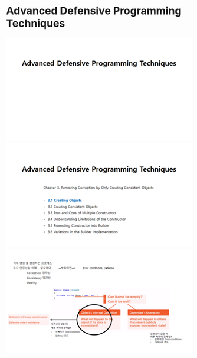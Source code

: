 # Advanced Defensive Programming Techniques

![](./AdvancedDefensiveProgrammingTechniques/Slide1.png)
![](./AdvancedDefensiveProgrammingTechniques/Slide2.png)
![](./AdvancedDefensiveProgrammingTechniques/Slide3.png)